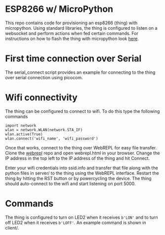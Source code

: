 # ESP8266 w/ MicroPython
This repo contains code for provisioning an esp8266 (thing) with micropython. Using standard libraries, the thing is configured to listen on a websocket and perform actions when fed certain commands. For instructions on how to flash the thing with micropython look [here](https://docs.micropython.org/en/latest/esp8266/tutorial/index.html).

# First time connection over Serial
The serial_connect script provides an example for connecting to the thing over serial connection using picocom.

# Wifi connectivity
The thing can be configured to connect to wifi. To do this type the following commands
```
import network
wlan = network.WLAN(network.STA_IF)
wlan.active(True)
wlan.connect('wifi_name', 'wifi_password')
```

Once that works, connect to the thing over WebREPL for easy file transfer. Clone the [webrepl](https://github.com/micropython/webrepl) repo and open webrepl.html in your browser. Change the IP address in the top left to the IP address of the thing and hit Connect.

Enter your wifi credentials into ssid.info and transfer that file along with the python files in server/ to the thing using the WebREPL interface. Restart the thing by hitting the RST button or by powercycling the device. The thing should auto-connect to the wifi and start listening on port 5000.

# Commands
The thing is configured to turn on LED2 when it receives `b'LON'` and to turn off LED2 when it receives `b'LOFF'`. An example command is shown in client/.